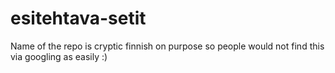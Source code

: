 # esitehtava-setit

Name of the repo is cryptic finnish on purpose so people would not find this via googling as easily :)
